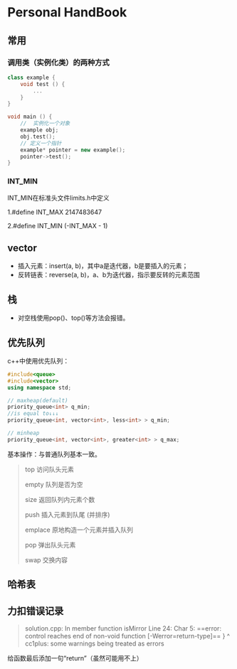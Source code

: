 # Personal HandBook

## 常用
### 调用类（实例化类）的两种方式

```c++
class example {
    void test () {
		...
    }
}

void main () {
    //  实例化一个对象
    example obj;
    obj.test();
    // 定义一个指针
    example* pointer = new example();
    pointer->test();
}
```

### INT_MIN

INT_MIN在标准头文件limits.h中定义

1.#define INT_MAX 2147483647

2.#define INT_MIN (-INT_MAX - 1)

## vector

- 插入元素：insert(a, b)，其中a是迭代器，b是要插入的元素；
- 反转链表：reverse(a, b)，a、b为迭代器，指示要反转的元素范围

## 栈

- 对空栈使用pop()、top()等方法会报错。

## 优先队列

c++中使用优先队列：

```c++
#include<queue>
#include<vector>
using namespace std;

// maxheap(default)
priority_queue<int> q_min;
//is equal to↓↓↓
priority_queue<int, vector<int>, less<int> > q_min;

// minheap
priority_queue<int, vector<int>, greater<int> > q_max;
```

基本操作：与普通队列基本一致。

> top 访问队头元素 
>
> empty 队列是否为空 
>
> size 返回队列内元素个数 
>
> push 插入元素到队尾 (并排序) 
>
> emplace 原地构造一个元素并插入队列 
>
> pop 弹出队头元素 
>
> swap 交换内容



## 哈希表

## 力扣错误记录

>solution.cpp: In member function isMirror
>Line 24: Char 5: ==error: control reaches end of non-void function [-Werror=return-type]==
>     }
>     ^
>cc1plus: some warnings being treated as errors

给函数最后添加一句“return”（虽然可能用不上）
